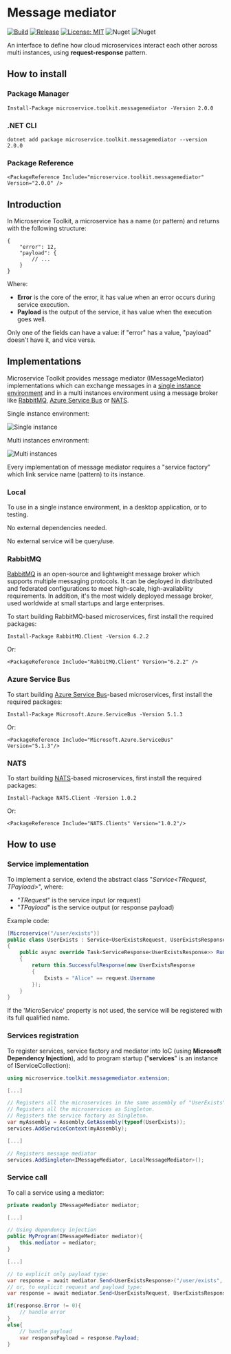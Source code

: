 ﻿# Message mediator

[![Build](https://github.com/MpStyle/microservicetoolkit/actions/workflows/build.yml/badge.svg)](https://github.com/MpStyle/microservicetoolkit/actions/workflows/build.yml)
[![Release](https://github.com/MpStyle/microservicetoolkit/actions/workflows/release.yml/badge.svg)](https://github.com/MpStyle/microservicetoolkit/actions/workflows/release.yml)
[![License: MIT](https://img.shields.io/badge/License-MIT-yellow.svg)](https://opensource.org/licenses/MIT)
![Nuget](https://img.shields.io/nuget/dt/microservice.toolkit.messagemediator)
![Nuget](https://img.shields.io/nuget/v/microservice.toolkit.messagemediator)

An interface to define how cloud microservices interact each other across multi instances, using **request-response** pattern.

## How to install

### Package Manager
```
Install-Package microservice.toolkit.messagemediator -Version 2.0.0
```

### .NET CLI
```
dotnet add package microservice.toolkit.messagemediator --version 2.0.0
```

### Package Reference
```
<PackageReference Include="microservice.toolkit.messagemediator" Version="2.0.0" />
```

## Introduction
In Microservice Toolkit, a microservice has a name (or pattern) and returns with the following structure:
```json5
{
    "error": 12,
    "payload": {
        // ...
    }
}
```
Where:
- __Error__ is the core of the error, it has value when an error occurs during service execution.
- __Payload__ is the output of the service, it has value when the execution goes well.

Only one of the fields can have a value: if "error" has a value, "payload" doesn't have it, and vice versa.

## Implementations

Microservice Toolkit provides message mediator (IMessageMediator) implementations which can exchange messages in a [single instance environment](#local) and in a multi instances environment using a message broker like [RabbitMQ](#rabbitmq), [Azure Service Bus](#servicebus) or [NATS](#nats).

Single instance environment:

![Single instance](./docs/mediator_single_instance.jpg)

Multi instances environment:

![Multi instances](./docs/mediator_multi_instances.jpg)

Every implementation of message mediator requires a "service factory" which link service name (pattern) to its instance.

### Local

<a name="local"></a>
To use in a single instance environment, in a desktop application, or to testing.

No external dependencies needed.

No external service will be query/use.

### RabbitMQ

<a name="rabbitmq"></a>
[RabbitMQ](https://www.rabbitmq.com/) is an open-source and lightweight message broker which supports multiple messaging protocols. It can be deployed in distributed and federated configurations to meet high-scale, high-availability requirements. In addition, it's the most widely deployed message broker, used worldwide at small startups and large enterprises.

To start building RabbitMQ-based microservices, first install the required packages:
```
Install-Package RabbitMQ.Client -Version 6.2.2
```
Or:
```
<PackageReference Include="RabbitMQ.Client" Version="6.2.2" />
```

### Azure Service Bus

<a name="servicebus"></a>
To start building [Azure Service Bus](https://learn.microsoft.com/en-us/azure/service-bus-messaging/service-bus-messaging-overview)-based microservices, first install the required packages:

```
Install-Package Microsoft.Azure.ServiceBus -Version 5.1.3
```
Or:
```
<PackageReference Include="Microsoft.Azure.ServiceBus" Version="5.1.3"/>
```

### NATS

<a name="nats"></a>
To start building [NATS](https://nats.io/)-based microservices, first install the required packages:

```
Install-Package NATS.Client -Version 1.0.2
```
Or:
```
<PackageReference Include="NATS.Clients" Version="1.0.2"/>
```

## How to use

### Service implementation
To implement a service, extend the abstract class "_Service<TRequest, TPayload>_", where:
- "_TRequest_" is the service input (or request)
- "_TPayload_" is the service output (or response payload)

Example code:

```C#
[Microservice("/user/exists")]
public class UserExists : Service<UserExistsRequest, UserExistsResponse>
{
    public async override Task<ServiceResponse<UserExistsResponse>> Run(UserExistsRequest request)
    {
        return this.SuccessfulResponse(new UserExistsResponse
        {
            Exists = "Alice" == request.Username
        });
    }
}
```

If the 'MicroService' property is not used, the service will be registered with its full qualified name.

### Services registration

To register services, service factory and mediator into IoC (using __Microsoft Dependency Injection__), add to program startup ("__services__" is an instance of IServiceCollection):

```C#
using microservice.toolkit.messagemediator.extension;

[...]

// Registers all the microservices in the same assembly of "UserExists" class.
// Registers all the microservices as Singleton.
// Registers the service factory as Singleton.
var myAssembly = Assembly.GetAssembly(typeof(UserExists));
services.AddServiceContext(myAssembly);

[...]

// Registers message mediator 
services.AddSingleton<IMessageMediator, LocalMessageMediator>();
```

### Service call

To call a service using a mediator:

```C#
private readonly IMessageMediator mediator;

[...]

// Using dependency injection
public MyProgram(IMessageMediator mediator){
    this.mediator = mediator;
}

[...]

// to explicit only payload type:
var response = await mediator.Send<UserExistsResponse>("/user/exists", new UserExistsRequest("Alice")));
// or, to explicit request and payload type:
var response = await mediator.Send<UserExistsRequest, UserExistsResponse>("/user/exists", new UserExistsRequest("Alice")));

if(response.Error != 0){
    // handle error
}
else{
    // handle payload
    var responsePayload = response.Payload;
}
```